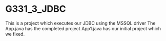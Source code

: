 # G331_3_JDBC
This is a project which executes our JDBC using the MSSQL driver
The App.java has the completed project
App1.java has our initial project which we fixed.
